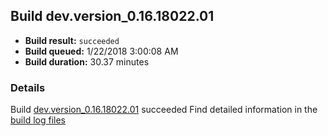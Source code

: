 ## Build dev.version_0.16.18022.01
- **Build result:** `succeeded`
- **Build queued:** 1/22/2018 3:00:08 AM
- **Build duration:** 30.37 minutes
### Details
Build [dev.version_0.16.18022.01](https://winappstudio.visualstudio.com/web/build.aspx?pcguid=a4ef43be-68ce-4195-a619-079b4d9834c2&builduri=vstfs%3a%2f%2f%2fBuild%2fBuild%2f24730) succeeded
Find detailed information in the [build log files](https://uwpctdiags.blob.core.windows.net/buildlogs/dev.version_0.16.18022.01_logs.zip)
